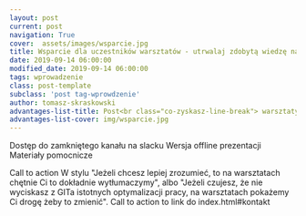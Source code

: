 ```yaml
---
layout: post
current: post
navigation: True
cover:  assets/images/wsparcie.jpg
title: Wsparcie dla uczestników warsztatów - utrwalaj zdobytą wiedzę na co dzień
date: 2019-09-14 06:00:00
modified_date: 2019-09-14 06:00:00
tags: wprowadzenie
class: post-template
subclass: 'post tag-wprowdzenie'
author: tomasz-skraskowski
advantages-list-title: Post<br class="co-zyskasz-line-break"> warsztaty
advantages-list-cover: img/wsparcie.jpg
---
```


Dostęp do zamkniętego kanału na slacku Wersja offline prezentacji Materiały pomocnicze

Call to action
W stylu "Jeżeli chcesz lepiej zrozumieć, to na warsztatach chętnie Ci to dokładnie wytłumaczymy", albo "Jeżeli czujesz, że nie wyciskasz z GITa istotnych optymalizacji pracy, na warsztatach pokażemy Ci drogę żeby to zmienić".
Call to action to link do index.html#kontakt
